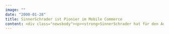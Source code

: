 ```yaml
---
image: ""
date: "2000-01-28"
title: SinnerSchrader ist Pionier im Mobile Commerce
content: <div class="newsbody"><p><strong>SinnerSchrader hat für den Autovermieter Europcar eine Reservierungslösung entwickelt, mit der erstmals Fahrzeuge über internetfähige Handys angemietet werden können. SinnerSchrader ist damit einer der weltweit ersten Internetdienstleister, der die nahtlose Integration von Web- und WAP-Commerce-Lösungen erfolgreich umgesetzt hat. Der Europcar-Service startet Anfang Februar 2000.</strong></p><p>WAP verbindet als offener technischer Standard Mobilfunkgeräte mit dem World Wide Web. Wie auf der preisgekrönten Website von Europcar.de kann sich der Kunde jetzt auch über das Handy bei dem Autovermieter einwählen. Auf dem Display kann er ein Auto aus drei Fahrzeugkategorien aussuchen und den Ort sowie den Anmietzeitraum frei wählen. Zur Bestätigung der erfolgreichen Reservierung schickt Europcar ihm sofort eine SMS.</p><p>Als einer der ersten Mitglieder im "Wireless Application Protocol Forum Ltd." (WAP Forum) hat SinnerSchrader ein eigenständiges Competence Center aufgebaut. WAP eröffnet auf der Basis vorhandener Internettechnologien eine neue Ära kommerzieller Lösungen. Losgelöst von stationären Endgeräten können schon bald europaweit Millionen Mobilfunkkunden jederzeit und überall am eBusiness teilhaben. Damit explodiert die Zielgruppe für eBusiness-Betreiber mit einem Schlag.</p></div>
---
```

